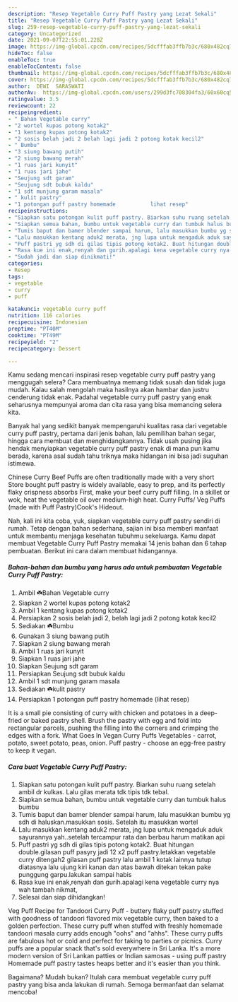 ```yaml
---
description: "Resep Vegetable Curry Puff Pastry yang Lezat Sekali"
title: "Resep Vegetable Curry Puff Pastry yang Lezat Sekali"
slug: 259-resep-vegetable-curry-puff-pastry-yang-lezat-sekali
category: Uncategorized
date: 2021-09-07T22:55:01.228Z
image: https://img-global.cpcdn.com/recipes/5dcfffab3ffb7b3c/680x482cq70/vegetable-curry-puff-pastry-foto-resep-utama.jpg
hideToc: false
enableToc: true
enableTocContent: false
thumbnail: https://img-global.cpcdn.com/recipes/5dcfffab3ffb7b3c/680x482cq70/vegetable-curry-puff-pastry-foto-resep-utama.jpg
cover: https://img-global.cpcdn.com/recipes/5dcfffab3ffb7b3c/680x482cq70/vegetable-curry-puff-pastry-foto-resep-utama.jpg
author:  DEWI  SARASWATI
authorAv:  https://img-global.cpcdn.com/users/299d3fc708304fa3/60x60cq50/avatar.jpg
ratingvalue: 3.5
reviewcount: 22
recipeingredient:
- " Bahan Vegetable curry"
- "2 wortel kupas potong kotak2"
- "1 kentang kupas potong kotak2"
- "2 sosis belah jadi 2 belah lagi jadi 2 potong kotak kecil2"
- " Bumbu"
- "3 siung bawang putih"
- "2 siung bawang merah"
- "1 ruas jari kunyit"
- "1 ruas jari jahe"
- "Seujung sdt garam"
- "Seujung sdt bubuk kaldu"
- "1 sdt munjung garam masala"
- " kulit pastry"
- "1 potongan puff pastry homemade           lihat resep"
recipeinstructions:
- "Siapkan satu potongan kulit puff pastry. Biarkan suhu ruang setelah ambil dr kulkas. Lalu gilas merata tdk tipis tdk tebal."
- "Siapkan semua bahan, bumbu untuk vegetable curry dan tumbuk halus bumbu"
- "Tumis baput dan bamer blender sampai harum, lalu masukkan bumbu yg sdh di haluskan.masukkan sosis. Setelah itu masukkan wortel"
- "Lalu masukkan kentang aduk2 merata, jng lupa untuk mengaduk aduk sayurannya yah..setelah tercampur rata dan berbau harum matikan api"
- "Puff pastri yg sdh di gilas tipis potong kotak2. Buat hitungan double.gilasan puff pasyry jadi 12 x2 puff pastry.letakkan vegetable curry ditengah2 gilasan puff pastry lalu ambil 1 kotak lainnya tutup diatasnya lalu ujung kiri kanan dan atas bawah ditekan tekan pake punggung garpu.lakukan sampai habis"
- "Rasa kue ini enak,renyah dan gurih.apalagi kena vegetable curry nya wah tambah nikmat,"
- "Sudah jadi dan siap dinikmati!"
categories:
- Resep
tags:
- vegetable
- curry
- puff

katakunci: vegetable curry puff 
nutrition: 116 calories
recipecuisine: Indonesian
preptime: "PT40M"
cooktime: "PT49M"
recipeyield: "2"
recipecategory: Dessert

---
```



Kamu sedang mencari inspirasi resep vegetable curry puff pastry yang menggugah selera? Cara membuatnya memang tidak susah dan tidak juga mudah. Kalau salah mengolah maka hasilnya akan hambar dan justru cenderung tidak enak. Padahal vegetable curry puff pastry yang enak seharusnya mempunyai aroma dan cita rasa yang bisa memancing selera kita.


Banyak hal yang sedikit banyak mempengaruhi kualitas rasa dari vegetable curry puff pastry, pertama dari jenis bahan, lalu pemilihan bahan segar, hingga cara membuat dan menghidangkannya. Tidak usah pusing jika hendak menyiapkan vegetable curry puff pastry enak di mana pun kamu berada, karena asal sudah tahu triknya maka hidangan ini bisa jadi suguhan istimewa.

Chinese Curry Beef Puffs are often traditionally made with a very short Store bought puff pastry is widely available, easy to prep, and its perfectly flaky crispness absorbs First, make your beef curry puff filling. In a skillet or wok, heat the vegetable oil over medium-high heat. Curry Puffs/ Veg Puffs (made with Puff Pastry)Cook&#39;s Hideout.


Nah, kali ini kita coba, yuk, siapkan vegetable curry puff pastry sendiri di rumah. Tetap dengan bahan sederhana, sajian ini bisa memberi manfaat untuk membantu menjaga kesehatan tubuhmu sekeluarga. Kamu dapat membuat Vegetable Curry Puff Pastry memakai 14 jenis bahan dan 6 tahap pembuatan. Berikut ini cara dalam membuat hidangannya.

<!--inarticleads1-->

##### Bahan-bahan dan bumbu yang harus ada untuk pembuatan Vegetable Curry Puff Pastry:

1. Ambil  ☘️Bahan Vegetable curry
1. Siapkan 2 wortel kupas potong kotak2
1. Ambil 1 kentang kupas potong kotak2
1. Persiapkan 2 sosis belah jadi 2, belah lagi jadi 2 potong kotak kecil2
1. Sediakan  ☘️Bumbu
1. Gunakan 3 siung bawang putih
1. Siapkan 2 siung bawang merah
1. Ambil 1 ruas jari kunyit
1. Siapkan 1 ruas jari jahe
1. Siapkan Seujung sdt garam
1. Persiapkan Seujung sdt bubuk kaldu
1. Ambil 1 sdt munjung garam masala
1. Sediakan  ☘️kulit pastry
1. Persiapkan 1 potongan puff pastry homemade           (lihat resep)


It is a small pie consisting of curry with chicken and potatoes in a deep-fried or baked pastry shell. Brush the pastry with egg and fold into rectangular parcels, pushing the filling into the corners and crimping the edges with a fork. What Goes In Vegan Curry Puffs Vegetables - carrot, potato, sweet potato, peas, onion. Puff pastry - choose an egg-free pastry to keep it vegan. 

<!--inarticleads2-->

##### Cara buat Vegetable Curry Puff Pastry:

1. Siapkan satu potongan kulit puff pastry. Biarkan suhu ruang setelah ambil dr kulkas. Lalu gilas merata tdk tipis tdk tebal.
1. Siapkan semua bahan, bumbu untuk vegetable curry dan tumbuk halus bumbu
1. Tumis baput dan bamer blender sampai harum, lalu masukkan bumbu yg sdh di haluskan.masukkan sosis. Setelah itu masukkan wortel
1. Lalu masukkan kentang aduk2 merata, jng lupa untuk mengaduk aduk sayurannya yah..setelah tercampur rata dan berbau harum matikan api
1. Puff pastri yg sdh di gilas tipis potong kotak2. Buat hitungan double.gilasan puff pasyry jadi 12 x2 puff pastry.letakkan vegetable curry ditengah2 gilasan puff pastry lalu ambil 1 kotak lainnya tutup diatasnya lalu ujung kiri kanan dan atas bawah ditekan tekan pake punggung garpu.lakukan sampai habis
1. Rasa kue ini enak,renyah dan gurih.apalagi kena vegetable curry nya wah tambah nikmat,
1. Selesai dan siap dihidangkan!

Veg Puff Recipe for Tandoori Curry Puff - buttery flaky puff pastry stuffed with goodness of tandoori flavored mix vegetable curry, then baked to a golden perfection. These curry puff when stuffed with freshly homemade tandoori masala curry adds enough &#34;oohs&#34; and &#34;ahhs&#34;. These curry puffs are fabulous hot or cold and perfect for taking to parties or picnics. Curry puffs are a popular snack that&#39;s sold everywhere in Sri Lanka. It&#39;s a more modern version of Sri Lankan patties or Indian samosas - using puff pastry Homemade puff pastry tastes heaps better and it&#39;s easier than you think. 

Bagaimana? Mudah bukan? Itulah cara membuat vegetable curry puff pastry yang bisa anda lakukan di rumah. Semoga bermanfaat dan selamat mencoba!
